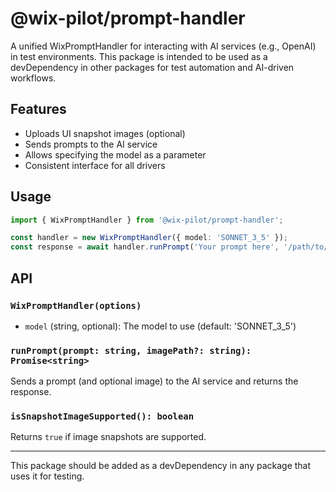 # @wix-pilot/prompt-handler

A unified WixPromptHandler for interacting with AI services (e.g., OpenAI) in test environments. This package is intended to be used as a devDependency in other packages for test automation and AI-driven workflows.

## Features
- Uploads UI snapshot images (optional)
- Sends prompts to the AI service
- Allows specifying the model as a parameter
- Consistent interface for all drivers

## Usage

```ts
import { WixPromptHandler } from '@wix-pilot/prompt-handler';

const handler = new WixPromptHandler({ model: 'SONNET_3_5' });
const response = await handler.runPrompt('Your prompt here', '/path/to/image.png');
```

## API

### `WixPromptHandler(options)`
- `model` (string, optional): The model to use (default: 'SONNET_3_5')

### `runPrompt(prompt: string, imagePath?: string): Promise<string>`
Sends a prompt (and optional image) to the AI service and returns the response.

### `isSnapshotImageSupported(): boolean`
Returns `true` if image snapshots are supported.

---

This package should be added as a devDependency in any package that uses it for testing.
